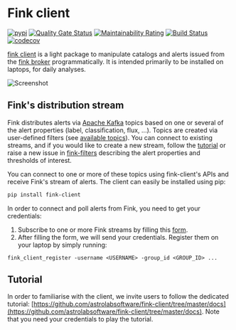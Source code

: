 # Fink client

[![pypi](https://img.shields.io/pypi/v/fink-client.svg)](https://pypi.python.org/pypi/fink-client) [![Quality Gate Status](https://sonarcloud.io/api/project_badges/measure?project=astrolabsoftware_fink-client&metric=alert_status)](https://sonarcloud.io/dashboard?id=astrolabsoftware_fink-client) [![Maintainability Rating](https://sonarcloud.io/api/project_badges/measure?project=astrolabsoftware_fink-client&metric=sqale_rating)](https://sonarcloud.io/dashboard?id=astrolabsoftware_fink-client)
[![Build Status](https://travis-ci.org/astrolabsoftware/fink-client.svg?branch=master)](https://travis-ci.org/astrolabsoftware/fink-client)
[![codecov](https://codecov.io/gh/astrolabsoftware/fink-client/branch/master/graph/badge.svg)](https://codecov.io/gh/astrolabsoftware/fink-client)

[fink client](https://github.com/astrolabsoftware/fink-client) is a light package to manipulate catalogs and alerts issued from the [fink broker](https://github.com/astrolabsoftware/fink-broker) programmatically. It is intended primarily to be installed on laptops, for daily analyses.

![Screenshot](../img/output_10_5.png)

## Fink's distribution stream

Fink distributes alerts via [Apache Kafka](https://kafka.apache.org/) topics based on one or several of the alert properties (label, classification, flux, ...). Topics are created via user-defined filters (see [available topics](topics.md)). You can connect to existing streams, and if you would like to create a new stream, follow the [tutorial](https://github.com/astrolabsoftware/fink-client/blob/master/docs/create_filter.md) or raise a new issue in [fink-filters](https://github.com/astrolabsoftware/fink-filters) describing the alert properties and thresholds of interest.

You can connect to one or more of these topics using fink-client's APIs and receive Fink's stream of alerts. The client can easily be installed using pip:

```bash
pip install fink-client
```

In order to connect and poll alerts from Fink, you need to get your credentials:

1. Subscribe to one or more Fink streams by filling this [form](https://forms.gle/2td4jysT4e9pkf889).
2. After filling the form, we will send your credentials. Register them on your laptop by simply running:
  ```
  fink_client_register -username <USERNAME> -group_id <GROUP_ID> ...
  ```

## Tutorial

In order to familiarise with the client, we invite users to follow the dedicated tutorial: [https://github.com/astrolabsoftware/fink-client/tree/master/docs](https://github.com/astrolabsoftware/fink-client/tree/master/docs). Note that you need your credentials to play the tutorial.
